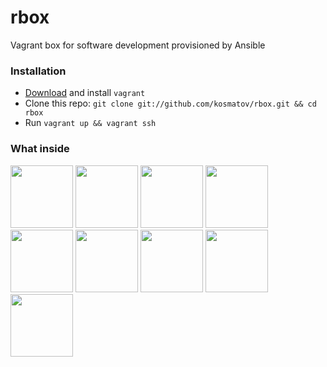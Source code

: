 rbox
====

Vagrant box for software development provisioned by Ansible

### Installation

* [Download](https://www.vagrantup.com/downloads.html) and install `vagrant`
* Clone this repo: `git clone git://github.com/kosmatov/rbox.git && cd rbox`
* Run `vagrant up && vagrant ssh`

### What inside

<a href="http://centos.org" title="CentOS"><img src="https://github.com/kosmatov/rbox/blob/master/samples/centos-logo.png" height="100"></a>
<a href="http://zsh.org" title="ZSH"><img src="https://github.com/kosmatov/rbox/blob/master/samples/zsh-logo.png" height="100"></a>
<a href="http://github.com/robbyrussell/oh-my-zsh" title="Oh-my-zsh"><img src="https://github.com/kosmatov/rbox/blob/master/samples/oh-my-zsh.png" height="100"></a>
<a href="http://git-scm.com" title="Git"><img src="https://github.com/kosmatov/rbox/blob/master/samples/git-logo.png" height="100"></a>
<a href="https://neovim.io" title="Neovim"><img src="https://github.com/kosmatov/rbox/blob/master/samples/neovim-logo.png" height="100"></a>
<a href="https://github.com/mhinz/neovim-remote" title="Neovim-remote"><img src="https://github.com/kosmatov/rbox/blob/master/samples/nvr-logo.png" height="100"></a>
<a href="http://ansible.com" title="Ansible"><img src="https://github.com/kosmatov/rbox/blob/master/samples/ansible-logo.png" height="100"></a>
<a href="http://nginx.org" title="Nginx"><img src="https://github.com/kosmatov/rbox/blob/master/samples/nginx-logo.png" height="100"></a>
<a href="http://docker.io" title="Docker"><img src="https://github.com/kosmatov/rbox/blob/master/samples/docker-logo.png" height="100"></a>
